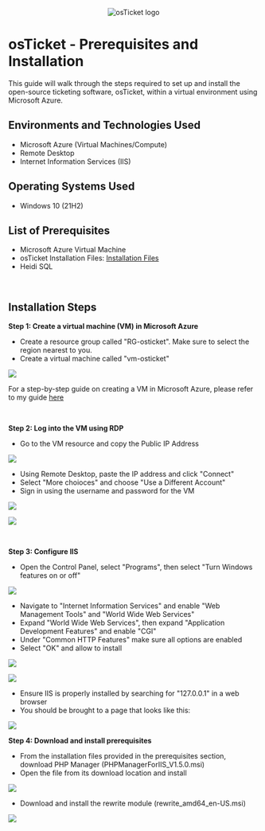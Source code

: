 <p align="center">
<img src="https://i.imgur.com/Clzj7Xs.png" alt="osTicket logo"/>
</p>

<h1>osTicket - Prerequisites and Installation</h1>
This guide will walk through the steps required to set up and install the open-source ticketing software, osTicket, within a virtual environment using Microsoft Azure.<br />

<h2>Environments and Technologies Used</h2>

- Microsoft Azure (Virtual Machines/Compute)
- Remote Desktop
- Internet Information Services (IIS)

<h2>Operating Systems Used </h2>

- Windows 10</b> (21H2)

<h2>List of Prerequisites</h2>

- Microsoft Azure Virtual Machine
- osTicket Installation Files: [Installation Files](https://drive.google.com/drive/folders/1APMfNyfNzcxZC6EzdaNfdZsUwxWYChf6)
- Heidi SQL

<br/>

<h2>Installation Steps</h2>

**Step 1: Create a virtual machine (VM) in Microsoft Azure**

- Create a resource group called "RG-osticket". Make sure to select the region nearest to you.
- Create a virtual machine called "vm-osticket"
  

<p>
<img src="https://i.imgur.com/SM4nDyl.png"/>
</p>

For a step-by-step guide on creating a VM in Microsoft Azure, please refer to my guide [here](https://github.com/StephaunH/StephaunH/blob/main)

<br />

**Step 2: Log into the VM using RDP**

- Go to the VM resource and copy the Public IP Address

<p>
<img src="https://i.imgur.com/qLeyOD3.png"/>
</p>

- Using Remote Desktop, paste the IP address and click "Connect"
- Select "More choioces" and choose "Use a Different Account"
- Sign in using the username and password for the VM

<p>
<img src="https://i.imgur.com/mavugz5.png">
</p>

<p>
<img src="https://i.imgur.com/qYspkfU.png"/>
</p>

<br/>

**Step 3: Configure IIS**

- Open the Control Panel, select "Programs", then select "Turn Windows features on or off"
<p>
<img src="https://i.imgur.com/7Dxax4j.png">
</p>

- Navigate to "Internet Information Services" and enable "Web Management Tools" and "World Wide Web Services"
- Expand "World Wide Web Services", then expand "Application Development Features" and enable "CGI"
- Under "Common HTTP Features" make sure all options are enabled
- Select "OK" and allow to install

<p>
<img src="https://i.imgur.com/U7sgsoW.png">
</p>

<p>
<img src="https://i.imgur.com/mKDJYm1.png">
</p>

- Ensure IIS is properly installed by searching for "127.0.0.1" in a web browser
- You should be brought to a page that looks like this:

<p>
<img src="https://i.imgur.com/Y7Kq1uQ.png">
</p>

**Step 4: Download and install prerequisites**

- From the installation files provided in the prerequisites section, download PHP Manager (PHPManagerForIIS_V1.5.0.msi)
- Open the file from its download location and install 

<p>
<img src="https://i.imgur.com/hLlnJQR.png">
</p>

- Download and install the rewrite module (rewrite_amd64_en-US.msi)

<p>
<img src="https://i.imgur.com/rzqXjIg.png">
</p>
